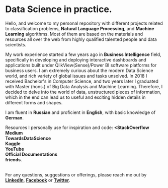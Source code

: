 # Data Science in practice.

Hello, and welcome to my personal repository with different projects related to classification problems, <b>Natural Language Processing</b>, and <b>Machine Learning</b> algorithms. Most of them are based on the materials and resources all over the web from highly qualified talented people and data scientists. 

My work experience started a few years ago in <b>Business Intelligence</b> field, specifically in developing and deploying interactive dashboards and applications built under QlikView(Sense)/Power BI software platforms for business users. I am extremely curious about the modern Data Science world, and rich variety of global issues and tasks unsolved. In 2018 I received Bachelor's in Computer Science, and two years later I graduated with Master (hons.) of Big Data Analysis and Machine Learning. Therefore, I decided to delve into the world of data, unstructured pieces of information, which in the end can lead us to useful and exciting hidden details in different forms and shapes.

I am fluent in <b>Russian</b> and proficient in <b>English</b>, with basic knowledge of <b>German</b>.

Resources I personally use for inspiration and code: <b><StackOverflow<br>Medium<br>TowardsDataScience<br>Kaggle<br>YouTube<br>Official Documentations<br>friends</b>.

<br>For any questions, suggestions or offerings, please reach me out by <b><a href=https://www.linkedin.com/in/andreylapikov/>LinkedIn</a></b>, <b><a href=https://www.facebook.com/andrey.lapikov.92/>Facebook<a/></b> or <b><a href=https://www.twitter.com/AndrewLapikov>Twitter</a></b>.
